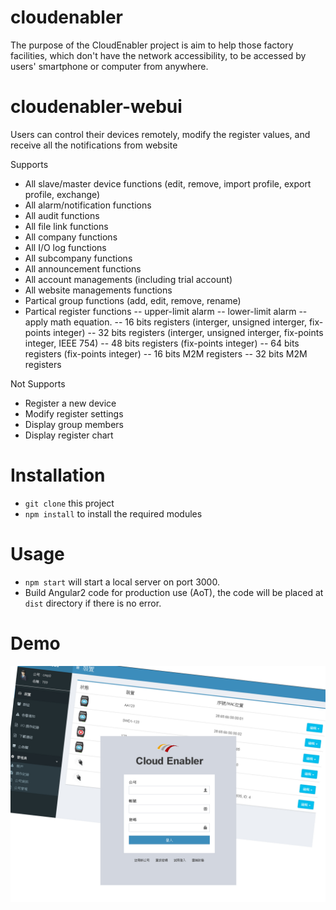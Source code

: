 # cloudenabler
The purpose of the CloudEnabler project is aim to help those factory facilities, which don't have the network accessibility, to be accessed by users' smartphone or computer from anywhere. 

# cloudenabler-webui
Users can control their devices remotely, modify the register values, and receive all the notifications from website 

Supports 
 - All slave/master device functions (edit, remove, import profile, export profile, exchange)
 - All alarm/notification functions 
 - All audit functions
 - All file link functions
 - All company functions
 - All I/O log functions
 - All subcompany functions
 - All announcement functions
 - All account managements (including trial account)
 - All website managements functions
 - Partical group functions (add, edit, remove, rename)  
 - Partical register functions
 -- upper-limit alarm
 -- lower-limit alarm
 -- apply math equation.
 -- 16 bits registers (interger, unsigned interger, fix-points integer)
 -- 32 bits registers (interger, unsigned interger, fix-points integer, IEEE 754)
 -- 48 bits registers (fix-points integer)
 -- 64 bits registers (fix-points integer)
 -- 16 bits M2M registers 
 -- 32 bits M2M registers 

Not Supports
 - Register a new device
 - Modify register settings
 - Display group members
 - Display register chart

# Installation
 - `git clone` this project
 - `npm install` to install the required modules

# Usage
 - `npm start` will start a local server on port 3000. 
 - Build Angular2 code for production use (AoT), the code will be placed at `dist` directory if there is no error. 

# Demo
 ![demo](https://github.com/calmelated/cloudenabler-webui/blob/master/demo-1280.png?raw=true)

 
